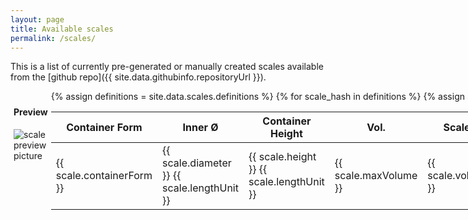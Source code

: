 ```yaml
---
layout: page
title: Available scales
permalink: /scales/
---
```


This is a list of currently pre-generated or manually created scales available from the [github repo]({{ site.data.githubinfo.repositoryUrl }}).
<div style="display: flex">
<div style="flex:1; padding: 5px;">
    <h4>Preview</h4>
    <img id="preview" src="" alt="scale preview picture">
</div>
<div style="flex: 11;">
<table id="scales" class="display" style="width: 100%">
    <thead>
        <tr>
            <th>Container Form</th>
            <th>Inner Ø</th>
            <th>Container Height</th>
            <th>Vol.</th>
            <th>Scale Unit</th>
            <th>Description</th>
            <th>Confirmed success</th>
            <!-- <th>Needs Transfertape</th> -->
            <!--<th>Graduation mark types</th> -->
            <th>Preview</th>
            <th style="display:none">PreviewUrl</th>
            <th>Definition file</th>
        </tr>
    </thead>
    <tbody>
        {% assign definitions = site.data.scales.definitions %}
        {% for scale_hash in definitions %}
        {% assign scale = scale_hash[1].scale-config %}
        {% if scale %}
        <tr>
            <td>{{ scale.containerForm }}</td>
            <td>{{ scale.diameter }} {{ scale.lengthUnit }}</td>
            <td>{{ scale.height }} {{  scale.lengthUnit }}</td>
            <td>{{ scale.maxVolume }}</td>
            <td>{{ scale.volumeUnit }}</td>
            <td>{{ scale.description }}</td>
            <td>{{ scale.successfullyAppliedTo }}</td>
            <!--<td>{{ scale.requiresTransferTape | default: "N/A"}}</td> -->
            <!--<td>{{ scale.graduationMarkSettings | size }}</td>-->
            <td>
                <a href="{{ site.data.githubinfo.repositoryUrl }}/blob/main/scales/svgs/{{ scale_hash[0] }}.svg" target="_blank">
                    Show preview
                </a>
            </td>
            <td style="display:none" class="imgurl">https://raw.githubusercontent.com/{{ site.data.githubinfo.repositoryId }}/main/scales/svgs/{{ scale_hash[0] }}.svg</td>
            <td><a href="{{ site.data.githubinfo.repositoryUrl }}/blob/main/scales/definitions/{{ scale_hash[0] }}.json">{{ scale_hash[0] }}.json</a></td>
        </tr>
        {% endif %}
        {% endfor %}
    </tbody>

</table>
</div>
</div>


<script type="text/javascript">
    $(document).ready( function () {
        const table = $('#scales').DataTable({
            pageLength: 25,
            lengthMenu: [[10, 25, 50, 100], [10, 25, 50, 100]],
            columnDefs: [
                {
                    target: 7,
                    visible: false,
                    searchable: false
                },
                {
                    target: 8,
                    visible: false,
                    searchable: false
                }
            ],
            order: [
                [0, 'asc'], /* container form */
                [4, 'desc'], /* volume unit */
                [3, 'asc'], /* max volume */
                [1, 'asc'], /* diameter */
            ]
        });

        table.on('click', 'tbody tr', (e) => {
            let classList = e.currentTarget.classList;
        
            if (classList.contains('selected')) {
                classList.remove('selected');
            }
            else {
                table.rows('.selected').nodes().each((row) => row.classList.remove('selected'));
                classList.add('selected');
            }

            var selectedRow = table.row(e.currentTarget);
            console.log(selectedRow.data());
            $('img#preview').attr('src', selectedRow.data()[8]);

        });

    });
</script>